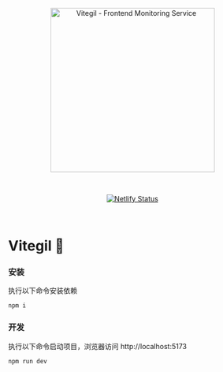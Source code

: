 <p align="center">
  <a href="vitegil.netlify.app/" target="_blank" rel="noopener noreferrer">
    <img width="333" src="https://user-images.githubusercontent.com/62364938/182828182-e452fdee-b6ce-47a2-8bff-3e28a6f0f160.png" alt="Vitegil - Frontend Monitoring Service">
  </a>
</p>
<br/>

<p align="center">
  <a href="https://vitegil.netlify.app"><img src="https://api.netlify.com/api/v1/badges/e313f515-096a-42a7-992d-1a73cae0829e/deploy-status" alt="Netlify Status"></a>
</p>
<br/>

# Vitegil 🔭

### 安装

执行以下命令安装依赖

```bash
npm i
```

### 开发

执行以下命令启动项目，浏览器访问 http://localhost:5173

```bash
npm run dev
```
